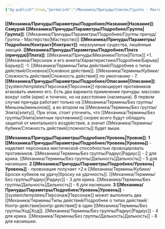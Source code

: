 ```yaml
---
{"dg-publish":true,"permalink":"/Механика/Причуды/Список/Группа - Мастерство/Самурай/","noteIcon":"","created":"2025-07-12T09:55:58.941+03:00","updated":"2025-07-29T23:55:57.191+03:00"}
---
```


**[[Механика/Причуды/Параметры/Подробнее/Название\|Название]]**: **Самурай**
**[[Механика/Причуды/Параметры/Подробнее/Группа\|Группа]]**: [[Механика/Причуды/Параметры/Подробнее/Группы причуд/Группа - Мастерство\|Мастерство]] 
**[[Механика/Причуды/Параметры/Подробнее/Контраст\|Контраст]]**: неразумные существа, лишённые эмоций.
**[[Механика/Причуды/Параметры/Подробнее/Плата (причуда)\|Плата]]**: [[Механика/Причуды/Механики/Поток\|Поток]] +1. [[Механика/Персонаж и его анкета/Характеристики/Подробнее/Барьер\|Барьер]] -1. [[Механика/Термины/Типы действий/Подробнее о типах действий/Основное\|Основное действие]]. [[Механика/Термины/Кубики/Сложность действия\|Сложность действия]] по умолчанию - 7. 
**[[Механика/Причуды/Параметры/Подробнее/Описание\|Описание]]**: [[system/templates/Персонаж\|Персонаж]] провоцирует противников атаковать именно его. Есть два варианта применения причуды: массово вокруг себя (крик) и точечно, но на расстоянии (насмешка). В первом случае причуда работает только на [[Механика/Термины/Без группы/Миньоны\|миньонов]], а во втором на [[Механика/Термины/Без группы/Элита\|элиту]]. При этом, стоит уточнить, что [[Механика/Термины/Без группы/Элита\|элитные противники]] скорее всего будут обладать защитой от ментального воздействия, а значит [[Механика/Термины/Кубики/Сложность действия\|сложность]] будет выше. 

**[[Механика/Причуды/Параметры/Подробнее/Уровень\|Уровни]]**:
**1 [[Механика/Причуды/Параметры/Подробнее/Уровень\|Уровень]]** - наделяет персонажа мистической способностью провоцировать противников. [[Механика/Термины/Без группы/Радиус\|Радиус]] - 2 для крика. [[Механика/Термины/Без группы/Дальность\|Дальность]] - 5 для насмешки. 
**2 [[Механика/Причуды/Параметры/Подробнее/Уровень\|Уровень]]** - провокация получает +2 к [[Механика/Термины/Кубики/Броски кубиков на удачу\|броску на удачность]]. [[Механика/Термины/Без группы/Радиус\|Радиус]] - 3 для крика. [[Механика/Термины/Без группы/Дальность\|Дальность]] - 6 для насмешки. 
**3 [[Механика/Причуды/Параметры/Подробнее/Уровень\|Уровень]]** - [[system/templates/Персонаж\|Персонаж]] может выполнить два [[Механика/Термины/Типы действий/Подробнее о типах действий/Контр-действие\|контр-действия]] в один [[Механика/Термины/Без группы/Ход\|Ход]]. [[Механика/Термины/Без группы/Радиус\|Радиус]] - 4 для крика. [[Механика/Термины/Без группы/Дальность\|Дальность]] - 8 для насмешки. 
